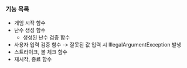 ### 기능 목록
- 게임 시작 함수
- 난수 생성 함수
  - 생성된 난수 검증 함수
- 사용자 입력 검증 함수 -> 잘못된 값 입력 시 IllegalArgumentException 발생
- 스트라이크, 볼 체크 함수
- 재시작, 종료 함수
